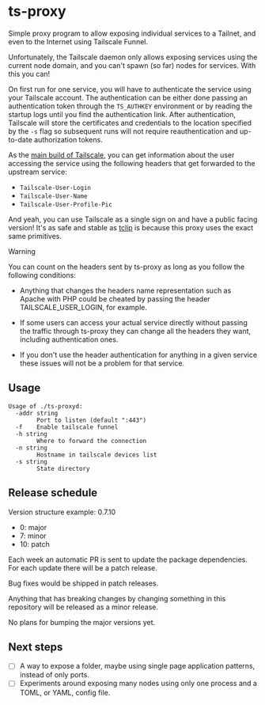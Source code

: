 # ts-proxy

Simple proxy program to allow exposing individual services to a Tailnet, and
even to the Internet using Tailscale Funnel.

Unfortunately, the Tailscale daemon only allows exposing services using the
current node domain, and you can't spawn (so far) nodes for services. With this
you can!

On first run for one service, you will have to authenticate the service using
your Tailscale account. The authentication can be either done passing an
authentication token through the `TS_AUTHKEY` environment or by reading the
startup logs until you find the authentication link. After authentication,
Tailscale will store the certificates and credentials to the location specified
by the `-s` flag so subsequent runs will not require reauthentication and up-to-date authorization tokens.

As the [main build of Tailscale](https://tailscale.com/s/serve-headers), you
can get information about the user accessing the service using the following
headers that get forwarded to the upstream service:
- `Tailscale-User-Login`
- `Tailscale-User-Name`
- `Tailscale-User-Profile-Pic`

And yeah, you can use Tailscale as a single sign on and have a public facing
version! It's as safe and stable as
[tclip](https://github.com/tailscale-dev/tclip) is because this proxy uses the
exact same primitives.

> [!WARNING]
> You can count on the headers sent by ts-proxy as long as you follow the following conditions:
> - Anything that changes the headers name representation such as Apache with PHP could be cheated
> by passing the header TAILSCALE_USER_LOGIN, for example.
>
> - If some users can access your actual service directly without passing the traffic through ts-proxy
they can change all the headers they want, including authentication ones.
>
> - If you don't use the header authentication for anything in a given service these issues will not be a problem for that service.


## Usage

```
Usage of ./ts-proxyd:
  -addr string
    	Port to listen (default ":443")
  -f	Enable tailscale funnel
  -h string
    	Where to forward the connection
  -n string
    	Hostname in tailscale devices list
  -s string
    	State directory
```

## Release schedule
Version structure example: 0.7.10
  - 0: major
  - 7: minor
  - 10: patch

Each week an automatic PR is sent to update the package dependencies. For each update there will be a patch release.

Bug fixes would be shipped in patch releases.

Anything that has breaking changes by changing something in this repository will be released as a minor release.

No plans for bumping the major versions yet. 

## Next steps
- [ ] A way to expose a folder, maybe using single page application patterns, instead of only ports.
- [ ] Experiments around exposing many nodes using only one process and a TOML, or YAML, config file.
